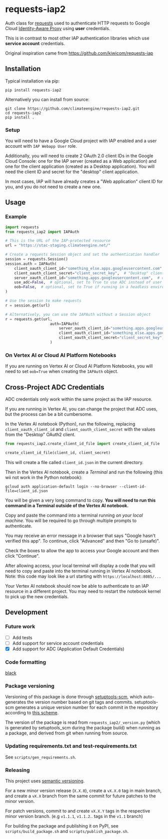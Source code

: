 # requests-iap2
Auth class for [requests](https://github.com/kennethreitz/requests) used to authenticate HTTP requests to 
Google Cloud [Identity-Aware Proxy](https://cloud.google.com/iap/) using **user** credentials.

This is in contrast to most other IAP authentication libraries which use **service account** credentials.

Original inspiration came from https://github.com/kiwicom/requests-iap 

## Installation

Typical installation via pip:

```shell
pip install requests-iap2
```

Alternatively you can install from source:

```shell
git clone https://github.com/climateengine/requests-iap2.git
cd requests-iap2
pip install .
```


### Setup
You will need to have a Google Cloud project with IAP enabled and a user account with `IAP Webapp User` role.

Additionally, you will need to create 2 OAuth 2.0 client IDs in the Google Cloud Console:
one for the IAP server (created as a Web application) and one for the client application (created as a Desktop application).
You will need the client ID and secret for the "desktop" client application.

In most cases, IAP will have already creates a "Web application" client ID for you, and you do not need to create a new one.

## Usage

### Example

```python
import requests
from requests_iap2 import IAPAuth

# This is the URL of the IAP-protected resource
url = "https://stac-staging.climateengine.net/"

# Create a requests Session object and set the authentication handler
session = requests.Session()
session.auth = IAPAuth(
    client_oauth_client_id="something_else.apps.googleusercontent.com",  # "Desktop" client
    client_oauth_client_secret="client_secret_key",  # "Desktop" client secret
    server_oauth_client_id="something.apps.googleusercontent.com",  # optional, "Web" client created by IAP
    use_adc=False,  # optional, set to True to use ADC instead of user credentials
    oob=False,  # optional, set to True if running in a headless environment or cannot run a webserver (e.g. on Vertex AI)
)

# Use the session to make requests
r = session.get(url)

# Alternatively, you can use the IAPAuth without a Session object
r = requests.get(url,
                    auth=IAPAuth(
                        server_oauth_client_id="something.apps.googleusercontent.com",  # optional
                        client_oauth_client_id="something_else.apps.googleusercontent.com",
                        client_oauth_client_secret="client_secret_key"),
                    )
```

### On Vertex AI or Cloud AI Platform Notebooks

If you are running on Vertex AI or Cloud AI Platform Notebooks, you will need to set `oob=True` when creating the `IAPAuth` object.


## Cross-Project ADC Credentials
ADC credentials only work within the same project as the IAP resource.

If you are running in Vertex AI, you can change the project that ADC uses, but the process can be a bit cumbersome.

In the Vertex AI notebook (Python), run the following, replacing `client_oauth_client_id` and 
`client_oauth_client_secret` with the values from the "Desktop" OAuth2 client.

```python
from requests_iap2.create_client_id_file import create_client_id_file

create_client_id_file(client_id, client_secret)
```

This will create a file called `client_id.json` in the current directory.

Then in the Vertex AI notebook, create a *Terminal* and run the following (this wii not work in the Python notebook):

```shell
gcloud auth application-default login --no-browser --client-id-file=client_id.json
```

You will be given a very long command to copy. **You will need to run this command in a Terminal outside of the Vertex AI notebook.**

Copy and paste the command into a terminal running *on your local machine*. You will be required to go through multiple
prompts to authenticate.

You may receive an error message in a browser that says "Google hasn't verified this app".
To continue, click "Advanced" and then "Go to <app name> (unsafe)".

Check the boxes to allow the app to access your Google account and then click "Continue".

After allowing access, your local terminal will display a code that you will need to copy and paste into the 
terminal running in Vertex AI notebook.  Note: this code may look like a url starting with `https://localhost:8085/...`

Your Vertex AI notebook should now be able to authenticate to an IAP resource in a different project.
You may need to restart the notebook kernel to pick up the new credentials.

## Development

### Future work

- [ ] Add tests
- [ ] Add support for service account credentials
- [x] Add support for ADC (Application Default Credentials)

### Code formatting

[black](https://github.com/ambv/black/)

### Package versioning

Versioning of this package is done through [setuptools-scm](https://github.com/pypa/setuptools_scm),
which auto-generates the version number based on git tags and commits. setuptools-scm generates a
unique version number for each commit in the repository according to
[this scheme](https://github.com/pypa/setuptools_scm/#default-versioning-scheme).

The version of the package is read from `requests_iap2/_version.py`
(which is generated by setuptools_scm during the package build) when running as a package, and derived
from git when running from source.

### Updating requirements.txt and test-requirements.txt

See `scripts/gen_requirements.sh`.

### Releasing

This project uses [semantic versioning](https://semver.org/).

For a new minor version release (`X.X.0`), create a `vX.X.0` tag in main branch,
and create a `vX.X` branch from the same commit for future patches to the minor version.

For patch versions, commit to and create `vX.X.Y` tags in the respective minor version branch.
(e.g `v1.1.1`, `v1.1.2`.. tags in the `v1.1` branch)

For building the package and publishing it on PyPI, see `scripts/build_package.sh`
and `scripts/publish_package.sh`.
